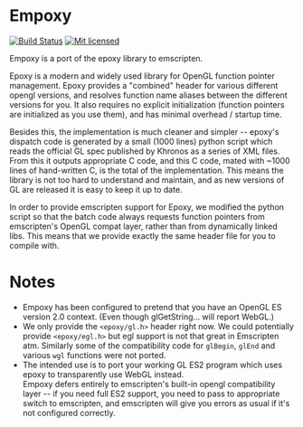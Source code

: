 # Empoxy

[![Build Status](https://travis-ci.org/cbeck88/empoxy.svg?branch=master)](http://travis-ci.org/cbeck88/empoxy)
[![Mit licensed](https://img.shields.io/badge/license-MIT-blue.svg)](./COPYING)

Empoxy is a port of the epoxy library to emscripten.

Epoxy is a modern and widely used library for OpenGL function pointer management. Epoxy
provides a "combined" header for various different opengl versions, and resolves
function name aliases between the different versions for you. It also requires
no explicit initialization (function pointers are initialized as you use them), and has
minimal overhead / startup time.

Besides this, the implementation is much cleaner and simpler -- epoxy's dispatch
code is generated by a small (1000 lines) python script which reads the official
GL spec published by Khronos as a series of XML files. From this it outputs
appropriate C code, and this C code, mated with ~1000 lines of hand-written C,
is the total of the implementation. This means the library is not too hard to
understand and maintain, and as new versions of GL are released it is easy to
keep it up to date.

In order to provide emscripten support for Epoxy, we modified the python script
so that the batch code always requests function pointers from emscripten's
OpenGL compat layer, rather than from dynamically linked libs. This means that
we provide exactly the same header file for you to compile with.

# Notes

- Empoxy has been configured to pretend that you have an OpenGL ES version 2.0 context.
  (Even though glGetString... will report WebGL.)
- We only provide the `<epoxy/gl.h>` header right now. We could potentially provide `<epoxy/egl.h>` but egl support is not that great in Emscripten atm.
  Similarly some of the compatibility code for `glBegin`, `glEnd` and various `wgl` functions were not ported.
- The intended use is to port your working GL ES2 program which uses epoxy
  to transparently use WebGL instead.  
  Empoxy defers entirely to emscripten's built-in opengl compatibility layer --
  if you need full ES2 support, you need to pass to appropriate switch to emscripten,
  and emscripten will give you errors as usual if it's not configured correctly.
